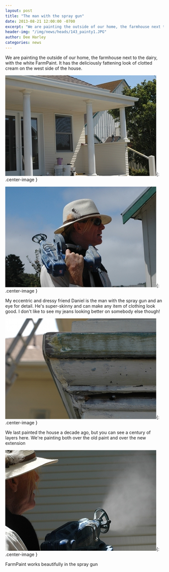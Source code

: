 ```yaml
---
layout: post
title: "The man with the spray gun"
date: 2013-08-21 12:00:00 -0700
excerpt: "We are painting the outside of our home, the farmhouse next to the dairy, with the white FarmPaint. ..."
header-img: "/img/news/heads/143_painty1.JPG"
author: Dee Harley
categories: news
---
```

We are painting the outside of our home, the farmhouse next to the
dairy, with the white FarmPaint. It has the deliciously fattening look
of clotted cream on the west side of the house.

![image](/img/news/143_painty1.JPG){: .center-image }

![image](/img/news/143_painty2.JPG){: .center-image }

My eccentric and dressy friend Daniel is the man with the spray gun
and an eye for detail. He's super-skinny and can make any item of
clothing look good. I don't like to see my jeans looking better on
somebody else though!

![image](/img/news/143_painty3.JPG){: .center-image }

We last painted the house a decade ago, but you can see a century of
layers here. We're painting both over the old paint and over the new
extension

![image](/img/news/143_painty4.JPG){: .center-image }

FarmPaint works beautifully in the spray gun

